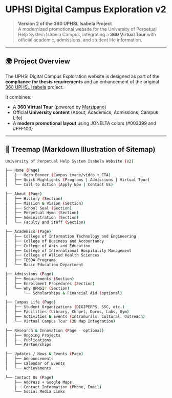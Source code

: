 # UPHSI Digital Campus Exploration v2

> **Version 2 of the 360 UPHSL Isabela Project**  
> A modernized promotional website for the University of Perpetual Help System Isabela Campus, integrating a **360 Virtual Tour** with official academic, admissions, and student life information.

---

## 🌍 Project Overview

The UPHSI Digital Campus Exploration website is designed as part of the **compliance for thesis requirements** and an enhancement of the original [360 UPHSL Isabela](http://360-uphsl-isabela.pages.dev) project.  

It combines:
- A **360 Virtual Tour** (powered by [Marzipano](http://www.marzipano.net))  
- Official **University content** (About, Academics, Admissions, Campus Life)  
- A **modern promotional layout** using JONELTA colors (#003399 and #FFF100)  

---

## 🌳 Treemap (Markdown Illustration of Sitemap)

```bash
University of Perpetual Help System Isabela Website (v2)

├── Home (Page)
│   ├── Hero Banner (Campus image/video + CTA)
│   ├── Quick Highlights (Programs | Admissions | Virtual Tour)
│   └── Call to Action (Apply Now | Contact Us)

├── About (Page)
│   ├── History (Section)
│   ├── Mission & Vision (Section)
│   ├── School Seal (Section)
│   ├── Perpetual Hymn (Section)
│   ├── Administration (Section)
│   └── Faculty and Staff (Section)

├── Academics (Page)
│   ├── College of Information Technology and Engineering
│   ├── College of Business and Accountancy
│   ├── College of Arts and Education
│   ├── College of International Hospitality Management
│   ├── College of Allied Health Sciences
│   ├── TESDA Programs
│   └── Basic Education Department

├── Admissions (Page)
│   ├── Requirements (Section)
│   ├── Enrollment Procedures (Section)
│   └── Why UPHSI? (Section)
│       └── Scholarships & Financial Aid (optional)

├── Campus Life (Page)
│   ├── Student Organizations (DIGIPERPS, SSC, etc.)
│   ├── Facilities (Library, Chapel, Dorms, Labs, Gym)
│   ├── Activities & Events (Intramurals, Cultural, Outreach)
│   └── Virtual Campus Tour (3D Map Integration)

├── Research & Innovation (Page - optional)
│   ├── Ongoing Projects
│   ├── Publications
│   └── Partnerships

├── Updates / News & Events (Page)
│   ├── Announcements
│   ├── Calendar of Events
│   └── Achievements

└── Contact Us (Page)
    ├── Address + Google Maps
    ├── Contact Information (Phone, Email)
    └── Social Media Links
